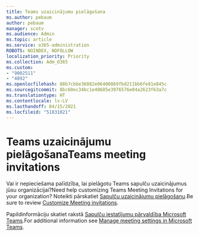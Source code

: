 ```yaml
---
title: Teams uzaicinājumu pielāgošana
ms.author: pebaum
author: pebaum
manager: scotv
ms.audience: Admin
ms.topic: article
ms.service: o365-administration
ROBOTS: NOINDEX, NOFOLLOW
localization_priority: Priority
ms.collection: Adm_O365
ms.custom:
- "9002511"
- "4892"
ms.openlocfilehash: 88b7cbbe36882e06400869fbd211bb6fe81e845c
ms.sourcegitcommit: 8bc60ec34bc1e40685e3976576e04a2623f63a7c
ms.translationtype: HT
ms.contentlocale: lv-LV
ms.lasthandoff: 04/15/2021
ms.locfileid: "51831021"
---
```

# <a name="teams-meeting-invitations"></a><span data-ttu-id="f13ca-102">Teams uzaicinājumu pielāgošana</span><span class="sxs-lookup"><span data-stu-id="f13ca-102">Teams meeting invitations</span></span>

<span data-ttu-id="f13ca-103">Vai ir nepieciešama palīdzība, lai pielāgotu Teams sapulču uzaicinājumus jūsu organizācijai?</span><span class="sxs-lookup"><span data-stu-id="f13ca-103">Need help customizing Teams Meeting Invitations for your organization?</span></span> <span data-ttu-id="f13ca-104">Noteikti pārskatiet [Sapulču uzaicinājumu pielāgošanu](https://docs.microsoft.com/microsoftteams/meeting-settings-in-teams#customize-meeting-invitations).</span><span class="sxs-lookup"><span data-stu-id="f13ca-104">Be sure to review [Customize Meeting invitations](https://docs.microsoft.com/microsoftteams/meeting-settings-in-teams#customize-meeting-invitations).</span></span>  

<span data-ttu-id="f13ca-105">Papildinformāciju skatiet rakstā [Sapulču iestatījumu pārvaldība Microsoft Teams](https://docs.microsoft.com/microsoftteams/meeting-settings-in-teams).</span><span class="sxs-lookup"><span data-stu-id="f13ca-105">For additional information see [Manage meeting settings in Microsoft Teams](https://docs.microsoft.com/microsoftteams/meeting-settings-in-teams).</span></span>
